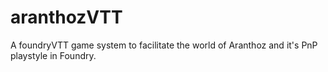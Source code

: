 # aranthozVTT
A foundryVTT game system to facilitate the world of Aranthoz and it's PnP playstyle in Foundry.

